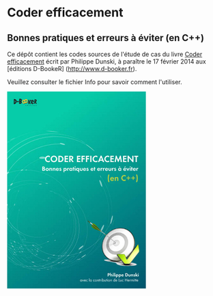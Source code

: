 # Coder efficacement
## Bonnes pratiques et erreurs à éviter (en C++)

Ce dépôt contient les codes sources de l'étude de cas du livre [Coder efficacement](http://d-booker.jo.my/coder-efficacement) écrit par Philippe Dunski, à paraître le 17 février 2014 aux [éditions D-BookeR] (http://www.d-booker.fr).

Veuillez consulter le fichier Info pour savoir comment l'utiliser.

![Couverture du livre](coder_cpp-book.jpg)
